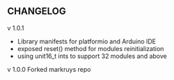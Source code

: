 CHANGELOG
------------


v  1.0.1
- Library manifests for platformio and Arduino IDE
- exposed reset() method for modules reinitialization
- using unit16_t ints to support 32 modules and above

v  1.0.0
Forked markruys repo